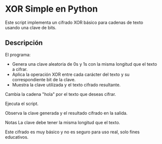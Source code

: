 # XOR Simple en Python

Este script implementa un cifrado XOR básico para cadenas de texto usando una clave de bits.

## Descripción

El programa:

- Genera una clave aleatoria de 0s y 1s con la misma longitud que el texto a cifrar.
- Aplica la operación XOR entre cada carácter del texto y su correspondiente bit de la clave.
- Muestra la clave utilizada y el texto cifrado resultante.


Cambia la cadena "hola" por el texto que deseas cifrar.

Ejecuta el script.

Observa la clave generada y el resultado cifrado en la salida.

Notas
La clave debe tener la misma longitud que el texto.

Este cifrado es muy básico y no es seguro para uso real, solo fines educativos.

